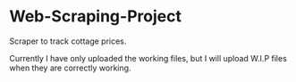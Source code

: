 # Web-Scraping-Project
 Scraper to track cottage prices.


Currently I have only uploaded the working files, but I will upload W.I.P files when they are correctly working.
